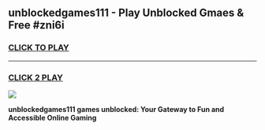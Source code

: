 
## unblockedgames111 - Play Unblocked Gmaes & Free #zni6i
<h3>
<a href="https://news.freeplayer.one?title=unblockedgames111&ref=26F">CLICK TO PLAY</a></h3>
<hr>

<h3>
<a href="https://news.freeplayer.one?title=unblockedgames111&ref=26F">CLICK 2 PLAY</a>
  
</h3>

<a href="https://news.freeplayer.one?title=unblockedgames111&ref=26F/"><img src="https://clearcache.store/games.png"></a>


**unblockedgames111 games unblocked: Your Gateway to Fun and Accessible Online Gaming**
